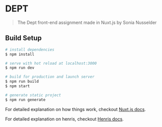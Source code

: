 # DEPT

> The Dept front-end assignment made in Nuxt.js by Sonia Nusselder

## Build Setup

```bash
# install dependencies
$ npm install

# serve with hot reload at localhost:3000
$ npm run dev

# build for production and launch server
$ npm run build
$ npm start

# generate static project
$ npm run generate
```



For detailed explanation on how things work, checkout [Nuxt.js docs](https://nuxtjs.org).

For detailed explanation on henris, checkout [Henris docs](https://henris.style).
